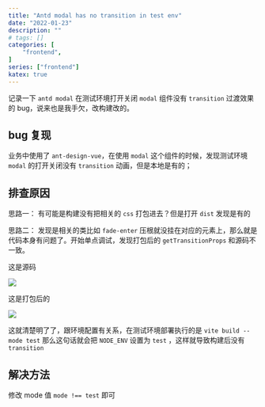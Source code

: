 ```yaml
---
title: "Antd modal has no transition in test env"
date: "2022-01-23"
description: ""
# tags: []
categories: [
    "frontend",
]
series: ["frontend"]
katex: true
---
```


记录一下 `antd modal` 在测试环境打开关闭 `modal` 组件没有 `transition` 过渡效果的 bug，说来也是我手欠，改构建改的。

<!--more-->


## bug 复现

业务中使用了 `ant-design-vue`，在使用 `modal` 这个组件的时候，发现测试环境 `modal` 的打开关闭没有 `transition` 动画，但是本地是有的；


## 排查原因

思路一：
有可能是构建没有把相关的 `css` 打包进去？但是打开 `dist` 发现是有的

思路二：
发现是相关的类比如 `fade-enter` 压根就没挂在对应的元素上，那么就是代码本身有问题了。开始单点调试，发现打包后的 `getTransitionProps` 和源码不一致。

这是源码

![](/blog/post/images/getTransitionProps.png)


这是打包后的

![](/blog/post/images/getTransition_dist.png)


这就清楚明了了，跟环境配置有关系，在测试环境部署执行的是 `vite build --mode test` 那么这句话就会把 `NODE_ENV` 设置为 `test` ，这样就导致构建后没有 `transition`


## 解决方法

修改 mode 值 `mode !== test` 即可

